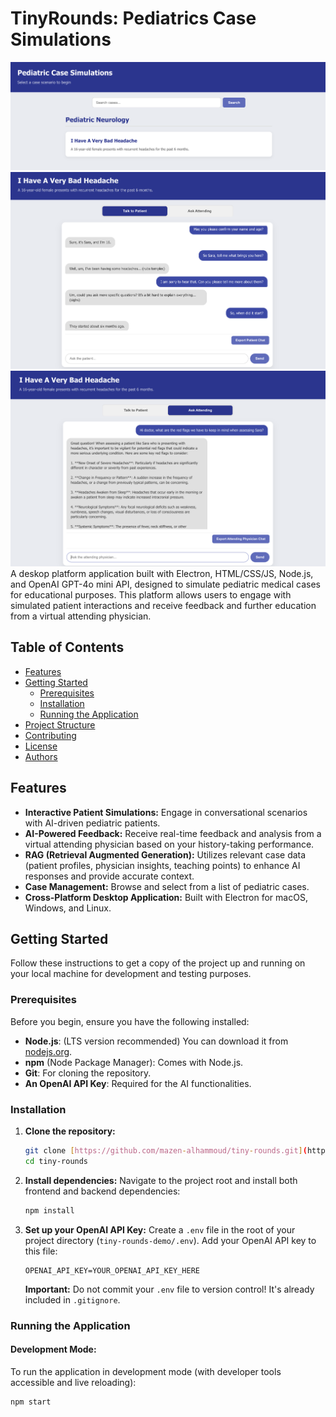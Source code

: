 # TinyRounds: Pediatrics Case Simulations

![TinyRounds Screenshot - Home Page](screenshots/home-page.png) ![TinyRounds Screenshot - Patient Scenario](screenshots/case-scenario.png) ![TinyRounds Screenshot - Attending Scenario](screenshots/attending-chat.png) 
A deskop platform application built with Electron, HTML/CSS/JS, Node.js, and OpenAI GPT-4o mini API, designed to simulate pediatric medical cases for educational purposes. This platform allows users to engage with simulated patient interactions and receive feedback and further education from a virtual attending physician.

## Table of Contents

- [Features](#features)
- [Getting Started](#getting-started)
  - [Prerequisites](#prerequisites)
  - [Installation](#installation)
  - [Running the Application](#running-the-application)
- [Project Structure](#project-structure)
- [Contributing](#contributing)
- [License](#license)
- [Authors](#authors)

## Features

* **Interactive Patient Simulations:** Engage in conversational scenarios with AI-driven pediatric patients.
* **AI-Powered Feedback:** Receive real-time feedback and analysis from a virtual attending physician based on your history-taking performance.
* **RAG (Retrieval Augmented Generation):** Utilizes relevant case data (patient profiles, physician insights, teaching points) to enhance AI responses and provide accurate context.
* **Case Management:** Browse and select from a list of pediatric cases.
* **Cross-Platform Desktop Application:** Built with Electron for macOS, Windows, and Linux.

## Getting Started

Follow these instructions to get a copy of the project up and running on your local machine for development and testing purposes.

### Prerequisites

Before you begin, ensure you have the following installed:

* **Node.js**: (LTS version recommended) You can download it from [nodejs.org](https://nodejs.org/).
* **npm** (Node Package Manager): Comes with Node.js.
* **Git**: For cloning the repository.
* **An OpenAI API Key**: Required for the AI functionalities.

### Installation

1.  **Clone the repository:**
    ```bash
    git clone [https://github.com/mazen-alhammoud/tiny-rounds.git](https://github.com/mazen-alhammoud/tiny-rounds.git)
    cd tiny-rounds
    ```

2.  **Install dependencies:**
    Navigate to the project root and install both frontend and backend dependencies:
    ```bash
    npm install
    ```

3.  **Set up your OpenAI API Key:**
    Create a `.env` file in the root of your project directory (`tiny-rounds-demo/.env`).
    Add your OpenAI API key to this file:
    ```
    OPENAI_API_KEY=YOUR_OPENAI_API_KEY_HERE
    ```
    **Important:** Do not commit your `.env` file to version control! It's already included in `.gitignore`.

### Running the Application

#### Development Mode:

To run the application in development mode (with developer tools accessible and live reloading):

```bash
npm start
